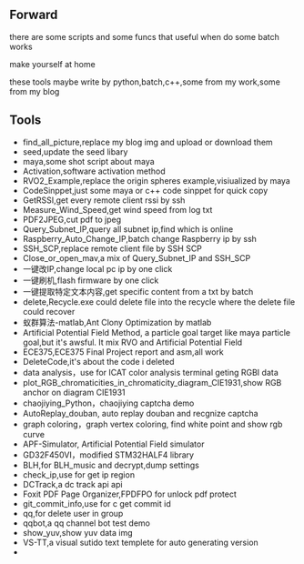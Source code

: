 ## Forward

there are some scripts and some funcs that useful when do some batch works



make yourself at home



these tools maybe write by python,batch,c++,some from my work,some from my blog



## Tools

- find_all_picture,replace my blog img and upload or download them
- seed,update the seed libary
- maya,some shot script about maya
- Activation,software activation method
- RVO2_Example,replace the origin spheres example,visiualized by maya 
- CodeSinppet,just some maya or c++ code sinppet for quick copy
- GetRSSI,get every remote client rssi by ssh
- Measure_Wind_Speed,get wind speed from log txt
- PDF2JPEG,cut pdf to jpeg
- Query_Subnet_IP,query all subnet ip,find which is online
- Raspberry_Auto_Change_IP,batch change Raspberry ip by ssh
- SSH_SCP,replace remote client file by SSH SCP
- Close_or_open_mav,a mix of Query_Subnet_IP and SSH_SCP
- 一键改IP,change local pc ip by one click
- 一键刷机,flash firmware by one click
- 一键提取特定文本内容,get specific content from a txt by batch 
- delete,Recycle.exe could delete file into the recycle where the delete file could recover
- 蚁群算法-matlab,Ant Clony Optimization by matlab
- Artificial Potential Field Method, a particle goal target like maya particle goal,but it's awsful. It mix RVO and Artificial Potential Field
- ECE375,ECE375 Final Project report and asm,all work
- DeleteCode,it's about the code i deleted
- data analysis，use for ICAT color analysis terminal geting RGBI data
- plot_RGB_chromaticities_in_chromaticity_diagram_CIE1931,show RGB anchor on diagram CIE1931
- chaojiying_Python，chaojiying captcha demo
- AutoReplay_douban, auto replay douban and recgnize captcha
- graph coloring，graph vertex coloring, find white point and show rgb curve
- APF-Simulator, Artificial Potential Field simulator
- GD32F450VI，modified STM32HALF4 library
- BLH,for BLH_music and decrypt,dump settings
- check_ip,use for get ip region
- DCTrack,a dc track api api
- Foxit PDF Page Organizer,FPDFPO for unlock pdf protect
- git_commit_info,use for c get commit id
- qq,for delete user in group
- qqbot,a qq channel bot test demo
- show_yuv,show yuv data img
- VS-TT,a visual sutido text templete for auto generating version
- 

